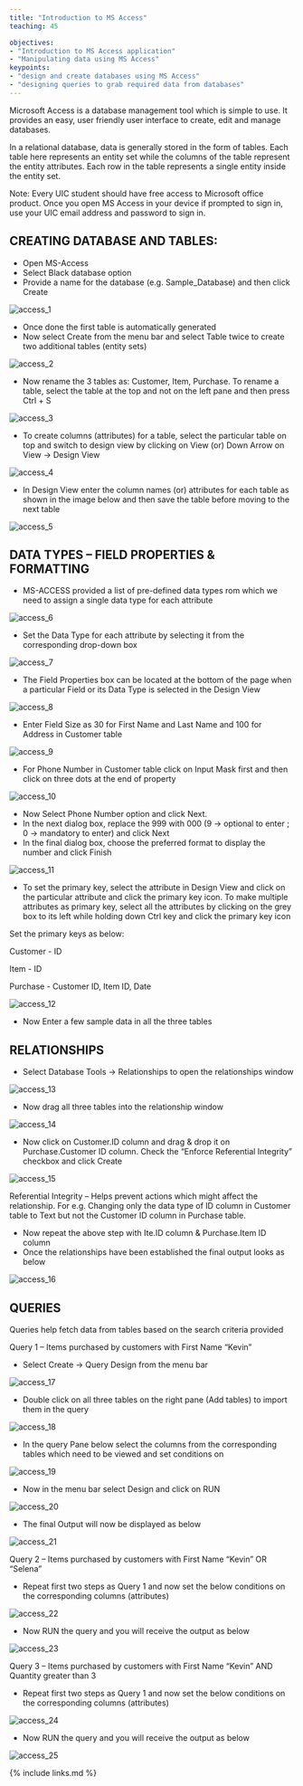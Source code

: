 ```yaml
---
title: "Introduction to MS Access"
teaching: 45

objectives:
- "Introduction to MS Access application"
- "Manipulating data using MS Access"
keypoints:
- "design and create databases using MS Access"
- "designing queries to grab required data from databases"
---
```


Microsoft Access is a database management tool which is simple to use. It provides an easy, user friendly user interface to create, edit and manage databases.

In a relational database, data is generally stored in the form of tables. Each table here represents an entity set while the columns of the table represent the entity attributes. Each row in the table
represents a single entity inside the entity set.

Note: Every UIC student should have free access to Microsoft office product. Once you open MS Access in your device if prompted to sign in, use your UIC email address and password to sign in.

## CREATING DATABASE AND TABLES:
* Open MS-Access
* Select Black database option
* Provide a name for the database (e.g. Sample_Database) and then click Create

![access_1](../fig/access_1.PNG)

* Once done the first table is automatically generated
* Now select Create from the menu bar and select Table twice to create two additional tables (entity sets)

![access_2](../fig/access_2.PNG)

* Now rename the 3 tables as: Customer, Item, Purchase. To rename a table, select the table at the top and not on the left pane and then press Ctrl + S

![access_3](../fig/access_3.PNG)

* To create columns (attributes) for a table, select the particular table on top and switch to design view by clicking on View (or) Down Arrow on View → Design View

![access_4](../fig/access_4.PNG)

* In Design View enter the column names (or) attributes for each table as shown in the image below and then save the table before moving to the next table

![access_5](../fig/access_5.PNG)

## DATA TYPES – FIELD PROPERTIES & FORMATTING

* MS-ACCESS provided a list of pre-defined data types rom which we need to assign a single data type for each attribute

![access_6](../fig/access_6.PNG)

* Set the Data Type for each attribute by selecting it from the corresponding drop-down box

![access_7](../fig/access_7.PNG)

* The Field Properties box can be located at the bottom of the page when a particular Field or its Data Type is selected in the Design View

![access_8](../fig/access_8.PNG)

* Enter Field Size as 30 for First Name and Last Name and 100 for Address in Customer table

![access_9](../fig/access_9.PNG)

* For Phone Number in Customer table click on Input Mask first and then click on three dots at the end of property

![access_10](../fig/access_10.PNG)

* Now Select Phone Number option and click Next.
* In the next dialog box, replace the 999 with 000 (9 → optional to enter ; 0 → mandatory to enter) and click Next
* In the final dialog box, choose the preferred format to display the number and click Finish

![access_11](../fig/access_11.PNG)

* To set the primary key, select the attribute in Design View and click on the particular attribute and click the primary key icon. To make multiple attributes as primary key, select all the attributes by clicking on the grey box to its left while holding down Ctrl key and click the primary key icon

Set the primary keys as below:

Customer - ID

Item - ID

Purchase - Customer ID, Item ID, Date

![access_12](../fig/access_12.PNG)

* Now Enter a few sample data in all the three tables

## RELATIONSHIPS

* Select Database Tools → Relationships to open the relationships window

![access_13](../fig/access_13.PNG)

* Now drag all three tables into the relationship window

![access_14](../fig/access_14.PNG)

* Now click on Customer.ID column and drag & drop it on Purchase.Customer ID column. Check the “Enforce Referential Integrity” checkbox and click Create

![access_15](../fig/access_15.PNG)

Referential Integrity – Helps prevent actions which might affect the relationship. For e.g.
Changing only the data type of ID column in Customer table to Text but not the Customer ID
column in Purchase table.

* Now repeat the above step with Ite.ID column & Purchase.Item ID column
* Once the relationships have been established the final output looks as below

![access_16](../fig/access_16.PNG)

## QUERIES

Queries help fetch data from tables based on the search criteria provided

Query 1 – Items purchased by customers with First Name “Kevin”

* Select Create → Query Design from the menu bar

![access_17](../fig/access_17.PNG)

* Double click on all three tables on the right pane (Add tables) to import them in the query

![access_18](../fig/access_18.PNG)

* In the query Pane below select the columns from the corresponding tables which need to be
viewed and set conditions on

![access_19](../fig/access_19.PNG)

* Now in the menu bar select Design and click on RUN

![access_20](../fig/access_20.PNG)

* The final Output will now be displayed as below

![access_21](../fig/access_21.PNG)

Query 2 – Items purchased by customers with First Name “Kevin” OR “Selena”

* Repeat first two steps as Query 1 and now set the below conditions on the corresponding columns (attributes)

![access_22](../fig/access_22.PNG)

* Now RUN the query and you will receive the output as below

![access_23](../fig/access_23.PNG)

Query 3 – Items purchased by customers with First Name “Kevin” AND Quantity greater than 3

* Repeat first two steps as Query 1 and now set the below conditions on the corresponding columns (attributes)

![access_24](../fig/access_24.PNG)

* Now RUN the query and you will receive the output as below

![access_25](../fig/access_25.PNG)

{% include links.md %}
